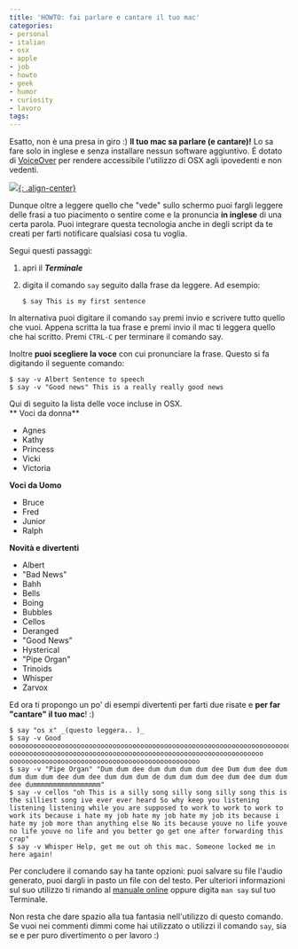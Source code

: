 ```yaml
---
title: 'HOWTO: fai parlare e cantare il tuo mac'
categories:
- personal
- italian
- osx
- apple
- job
- howto
- geek
- humor
- curiosity
- lavoro
tags:
---
```

Esatto, non è una presa in giro :) **Il tuo mac sa parlare (e cantare)!** Lo
sa fare solo in inglese e senza installare nessun software aggiuntivo. É
dotato di [VoiceOver](http://www.apple.com/accessibility/voiceover/) per
rendere accessibile l'utilizzo di OSX agli ipovedenti e non vedenti.

[![]({{site.url}}/images/voice_over.jpg){: .align-center}]({{site.url}}/images/voice_over.jpg)
  
Dunque oltre a leggere quello che "vede" sullo schermo puoi fargli leggere
delle frasi a tuo piacimento o sentire come e la pronuncia **in inglese** di
una certa parola. Puoi integrare questa tecnologia anche in degli script da te
creati per farti notificare qualsiasi cosa tu voglia.

Segui questi passaggi:

  1. apri il **_Terminale_**
  2. digita il comando `say` seguito dalla frase da leggere. Ad esempio:

     ```
     $ say This is my first sentence
     ```

In alternativa puoi digitare il comando `say` premi invio e scrivere tutto
quello che vuoi. Appena scritta la tua frase e premi invio il mac ti leggera
quello che hai scritto. Premi `CTRL-C` per terminare il comando say.

Inoltre **puoi scegliere la voce** con cui pronunciare la frase. Questo si fa
digitando il seguente comando:

```
$ say -v Albert Sentence to speech  
$ say -v "Good news" This is a really really good news
```

Qui di seguito la lista delle voce incluse in OSX.  
** Voci da donna**

  * Agnes
  * Kathy
  * Princess
  * Vicki
  * Victoria
    
**Voci da Uomo**

  * Bruce
  * Fred
  * Junior
  * Ralph
  
**Novità e divertenti**

  * Albert
  * "Bad News"
  * Bahh
  * Bells
  * Boing
  * Bubbles
  * Cellos
  * Deranged
  * "Good News"
  * Hysterical
  * "Pipe Organ"
  * Trinoids
  * Whisper
  * Zarvox
  
Ed ora ti propongo un po' di esempi divertenti per farti due risate e **per
far "cantare" il tuo mac**! :)

```
$ say "os x" _(questo leggera.. )_  
$ say -v Good oooooooooooooooooooooooooooooooooooooooooooooooooooooooooooooooooooooooo oooooooooooooooooooooooooooooooooooooooooooooooooooooooooooooooo oooooooooooooooooooooooooooooooooooooooooooooooo  
$ say -v "Pipe Organ" "Dum dum dee dum dum dum dum dee Dum dum dee dum dum dum dum dee dum dee dum dum dum de dum dum dum dee dum dee dum dum dee dummmmmmmmmmmmmmmmm"  
$ say -v cellos "oh This is a silly song silly song silly song this is the silliest song ive ever ever heard So why keep you listening listening listening while you are supposed to work to work to work to work its because i hate my job hate my job hate my job its because i hate my job more than anything else No its because youve no life youve no life youve no life and you better go get one after forwarding this crap"  
$ say -v Whisper Help, get me out oh this mac. Someone locked me in here again!
```
  
Per concludere il comando say ha tante opzioni: puoi salvare su file l'audio
generato, puoi dargli in pasto un file con del testo. Per ulteriori
informazioni sul suo utilizzo ti rimando al [manuale
online](http://developer.apple.com/mac/library/documentation/Darwin/Reference/ManPages/man1/say.1.html)
oppure digita `man say` sul tuo Terminale.

Non resta che dare spazio alla tua fantasia nell'utilizzo di questo comando.
Se vuoi nei commenti dimmi come hai utilizzato o utilizzi il comando `say`,
sia se e per puro divertimento o per lavoro :)
